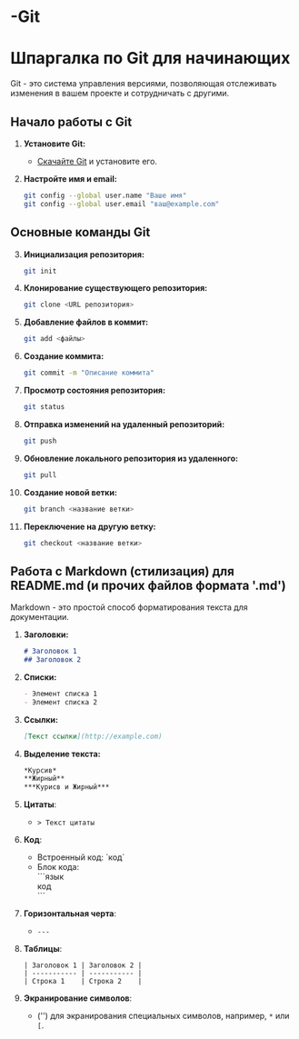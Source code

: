 # -Git

# Шпаргалка по Git для начинающих

Git - это система управления версиями, позволяющая отслеживать изменения в вашем проекте и сотрудничать с другими.

## Начало работы с Git

1. **Установите Git:**
   - [Скачайте Git](https://git-scm.com/downloads) и установите его.

2. **Настройте имя и email:**
   ```bash
   git config --global user.name "Ваше имя"
   git config --global user.email "ваш@example.com"
   ```

## Основные команды Git

3. **Инициализация репозитория:**
   ```bash
   git init
   ```

4. **Клонирование существующего репозитория:**
   ```bash
   git clone <URL репозитория>
   ```

5. **Добавление файлов в коммит:**
   ```bash
   git add <файлы>
   ```

6. **Создание коммита:**
   ```bash
   git commit -m "Описание коммита"
   ```

7. **Просмотр состояния репозитория:**
   ```bash
   git status
   ```

8. **Отправка изменений на удаленный репозиторий:**
   ```bash
   git push
   ```

9. **Обновление локального репозитория из удаленного:**
   ```bash
   git pull
   ```

10. **Создание новой ветки:**
    ```bash
    git branch <название ветки>
    ```

11. **Переключение на другую ветку:**
    ```bash
    git checkout <название ветки>
    ```

## Работа с Markdown (стилизация) для README.md (и прочих файлов формата '.md')

Markdown - это простой способ форматирования текста для документации.

1. **Заголовки:**
    ```markdown
    # Заголовок 1
    ## Заголовок 2
    ```

2. **Списки:**
    ```markdown
    - Элемент списка 1
    - Элемент списка 2
    ```

3. **Ссылки:**
    ```markdown
    [Текст ссылки](http://example.com)
    ```

4. **Выделение текста:**
    ```markdown
    *Курсив* 
    **Жирный** 
    ***Курисв и Жирный*** 
    ```

6. **Цитаты**:
   - `> Текст цитаты`

7. **Код**:
   - Встроенный код: \`код\`
   - Блок кода:  
     \```язык  
     код  
     \```  

8. **Горизонтальная черта**:
   - `---`

9. **Таблицы**:
   ```
   | Заголовок 1 | Заголовок 2 |
   | ----------- | ----------- |
   | Строка 1    | Строка 2    |
   ```

10. **Экранирование символов**:
    - ('') для экранирования специальных символов, например, `*` или `[`.
